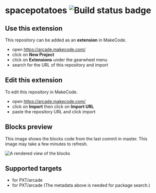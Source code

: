 # spacepotatoes ![Build status badge](https://github.com/profshanks/spacepotatoes/workflows/MakeCode/badge.svg)



## Use this extension

This repository can be added as an **extension** in MakeCode.

* open https://arcade.makecode.com/
* click on **New Project**
* click on **Extensions** under the gearwheel menu
* search for the URL of this repository and import

## Edit this extension

To edit this repository in MakeCode.

* open https://arcade.makecode.com/
* click on **Import** then click on **Import URL**
* paste the repository URL and click import

## Blocks preview

This image shows the blocks code from the last commit in master.
This image may take a few minutes to refresh.

![A rendered view of the blocks](https://github.com/profshanks/spacepotatoes/raw/master/.makecode/blocks.png)

## Supported targets

* for PXT/arcade
* for PXT/arcade
(The metadata above is needed for package search.)

